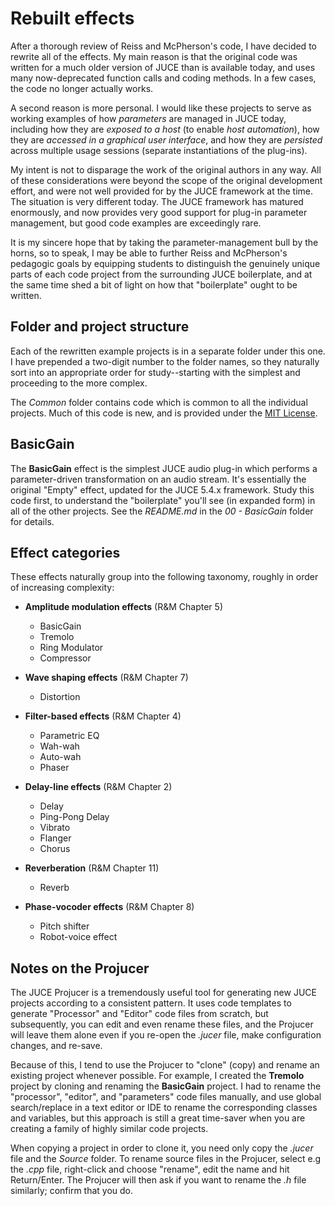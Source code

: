 # Rebuilt effects
After a thorough review of Reiss and McPherson's code, I have decided to rewrite all of the effects. My main reason is that the original code was written for a much older version of JUCE than is available today, and uses many now-deprecated function calls and coding methods. In a few cases, the code no longer actually works.

A second reason is more personal. I would like these projects to serve as working examples of how *parameters* are managed in JUCE today, including how they are *exposed to a host* (to enable *host automation*), how they are *accessed in a graphical user interface*, and how they are *persisted* across multiple usage sessions (separate instantiations of the plug-ins).

My intent is not to disparage the work of the original authors in any way. All of these considerations were beyond the scope of the original development effort, and were not well provided for by the JUCE framework at the time. The situation is very different today. The JUCE framework has matured enormously, and now provides very good support for plug-in parameter management, but good code examples are exceedingly rare.

It is my sincere hope that by taking the parameter-management bull by the horns, so to speak, I may be able to further Reiss and McPherson's pedagogic goals by equipping students to distinguish the genuinely unique parts of each code project from the surrounding JUCE boilerplate, and at the same time shed a bit of light on how that "boilerplate" ought to be written.

## Folder and project structure
Each of the rewritten example projects is in a separate folder under this one. I have prepended a two-digit number to the folder names, so they naturally sort into an appropriate order for study--starting with the simplest and proceeding to the more complex.

The *Common* folder contains code which is common to all the individual projects. Much of this code is new, and is provided under the [MIT License](https://opensource.org/licenses/MIT).

## BasicGain
The **BasicGain** effect is the simplest JUCE audio plug-in which performs a parameter-driven transformation on an audio stream. It's essentially the original "Empty" effect, updated for the JUCE 5.4.x framework. Study this code first, to understand the "boilerplate" you'll see (in expanded form) in all of the other projects. See the *README.md* in the *00 - BasicGain* folder for details.

## Effect categories
These effects naturally group into the following taxonomy, roughly in order of increasing complexity:

 * **Amplitude modulation effects** (R&M Chapter 5)
   * BasicGain
   * Tremolo
   * Ring Modulator
   * Compressor

 * **Wave shaping effects** (R&M Chapter 7)
   * Distortion

 * **Filter-based effects** (R&M Chapter 4)
   * Parametric EQ
   * Wah-wah
   * Auto-wah
   * Phaser

 * **Delay-line effects** (R&M Chapter 2)
   * Delay
   * Ping-Pong Delay
   * Vibrato
   * Flanger
   * Chorus
  
 * **Reverberation** (R&M Chapter 11)
   * Reverb

 * **Phase-vocoder effects** (R&M Chapter 8)
   * Pitch shifter
   * Robot-voice effect


## Notes on the Projucer
The JUCE Projucer is a tremendously useful tool for generating new JUCE projects according to a consistent pattern. It uses code templates to generate "Processor" and "Editor" code files from scratch, but subsequently, you can edit and even rename these files, and the Projucer will leave them alone even if you re-open the *.jucer* file, make configuration changes, and re-save.

Because of this, I tend to use the Projucer to "clone" (copy) and rename an existing project whenever possible. For example, I created the **Tremolo** project by cloning and renaming the **BasicGain** project. I had to rename the "processor", "editor", and "parameters" code files manually, and use global search/replace in a text editor or IDE to rename the corresponding classes and variables, but this approach is still a great time-saver when you are creating a family of highly similar code projects.

When copying a project in order to clone it, you need only copy the *.jucer* file and the *Source* folder. To rename source files in the Projucer, select e.g the *.cpp* file, right-click and choose "rename", edit the name and hit Return/Enter. The Projucer will then ask if you want to rename the *.h* file similarly; confirm that you do.
